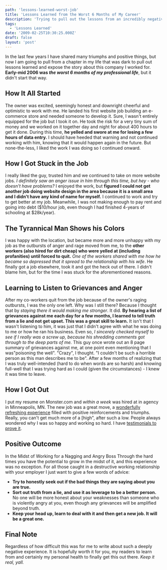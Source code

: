 ```yaml
---
path: 'lessons-learned-worst-job'
title: 'Lessons Learned from the Worst 6 Months of My Career'
description: 'Trying to pull out the lessons from an incredibly negative work experience.'
tags:
  - 'Lessons Learned'
date: '2009-02-25T10:30:25.000Z'
draft: false
layout: 'post'
---
```


In the last few years I have shared many triumphs and positive things, but now I am going to pull from a chapter in my life that was dark to pull out lessons learned and expose the story about this company I worked for. **Early-mid 2006 was _the worst 6 months of my professional life_**, but it didn't start that way.

## How It All Started

The owner was excited, seemingly honest and downright cheerful and optimistic to work with me. He landed his first website job building an e-commerce store and needed someone to develop it. Sure, I wasn't entirely equipped for the job but I took it on. He took the risk for a very tiny sum of money and we worked on it together day and night for about 400 hours to get it done. During this time, **he yelled and swore at me for losing a few hours of data entry.** I should have heeded that warning and not continued working with him, knowing that it would happen again in the future. But none-the-less, I liked the work I was doing so I continued onward.

## How I Got Stuck in the Job

I really liked the guy, trusted him and we continued to take on more website jobs. _I definitely saw an anger issue in him through this time, but hey - who doesn't have problems?_ I enjoyed the work, but **figured I could not get another job doing website design in the area because it is a small area and I didn't have any kind of name for myself.** I continued to work and try to get better at my job. Meanwhile, I was not making enough to pay rent and going into debt ($10/hour job, even though I had finished 4-years of schooling at $28k/year).

## The Tyrannical Man Shows his Colors

I was happy with the location, but became more and more unhappy with my job as the outbursts of anger and rage moved from me, to the **other workers (also hired for dirt cheap) who were yelled at (including profanities) until forced to quit.** _One of the workers shared with me how he became so depressed that it spread to the relationship with his wife_. He finally got a job elsewhere, took it and got the heck out of there. I didn't blame him, but for the time I was stuck for the aforementioned reasons.

## Learning to Listen to Grievances and Anger

After my co-workers quit from the job because of the owner's raging outbursts, I was the only one left. Why was I still there? Because I thought that by _staying there it would making me stronger_. It did. **By hearing a list of grievances against me each day for a few months, I learned to tell truth from a lie and not get upset. This was a great skill to learn.** It isn't that I wasn't listening to him, it was just that I didn't agree with what he was doing to me or how he ran his business. Even so, _I sincerely checked myself to see if I really was a screw up, because his shredding comments got through to the deep parts of me._ This guy once wrote out an 8 page summary of grievances against me, at one point even mentioning that I was"poisoning the well". "Crazy", I thought. "I couldn't be such a horrible person as this man describes me to be". After a few months of realizing that I was truly well-intended (hard to do when words are so harsh) and knowing full-well that I was trying hard as I could (given the circumstances) - I knew it was time to leave.

## How I Got Out

I put my resume on Monster.com and _within a week_ was hired at in agency in Minneapolis, MN. The new job was a great move, a [wonderfully refreshing experience](/rmg-connect-minneapolis) filled with positive reinforcements and triumphs. Really, you can't get much more of a [high", after such a low. People always wondered why I was so happy and working so hard. I have [testimonials to prove it](http://www.linkedin.com/in/1marc).

## Positive Outcome

In the Midst of Working for a Nagging and Angry Boss Through the hard times you have the potential to grow in the midst of it, and this experience was no exception. For all those caught in a destructive working relationship with your employer I just want to give a few words of advice:

- **Try to honestly seek out if the bad things they are saying about you are true.**
- **Sort out truth from a lie, and use it as leverage to be a better person.** No one will be more honest about your weaknesses than someone who is violently angry at you, even though any grievances will be amplified beyond truth.
- **Keep your head up, learn to deal with it and then get a new job. It will be a great one.**

## Final Note

Regardless of how difficult this was for me to write about such a deeply negative experience. It is hopefully worth it for you, my readers to learn from and certainly my personal health to finally get this out there. _Keep it real, yall._
